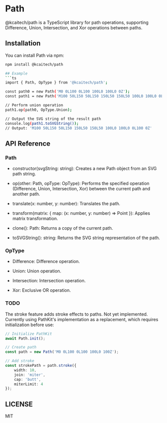 # Path

@kcaitech/path is a TypeScript library for path operations, supporting Difference, Union, Intersection, and Xor operations between paths.

## Installation

You can install Path via npm:

```bash
npm install @kcaitech/path

## Example
```ts
import { Path, OpType } from '@kcaitech/path';

const path0 = new Path('M0 0L100 0L100 100L0 100L0 0Z');
const path1 = new Path('M100 50L150 50L150 150L50 150L50 100L0 100L0 0L100 0L100 50Z');

// Perform union operation
path1.op(path0, OpType.Union);

// Output the SVG string of the result path
console.log(path1.toSVGString());
// Output: 'M100 50L150 50L150 150L50 150L50 100L0 100L0 0L100 0Z'
```
## API Reference
### Path
* constructor(svgString: string): Creates a new Path object from an SVG path string.

* op(other: Path, opType: OpType): Performs the specified operation (Difference, Union, Intersection, Xor) between the current path and another path.

* translate(x: number, y: number): Translates the path.

* transform(matrix: { map: (x: number, y: number) => Point }): Applies matrix transformation.

* clone(): Path: Returns a copy of the current path.

* toSVGString(): string: Returns the SVG string representation of the path.

### OpType
* Difference: Difference operation.

* Union: Union operation.

* Intersection: Intersection operation.

* Xor: Exclusive OR operation.

### TODO
The stroke feature adds stroke effects to paths. Not yet implemented. Currently using PathKit's implementation as a replacement, which requires initialization before use:

```ts
// Initialize PathKit
await Path.init();

// Create path
const path = new Path('M0 0L100 0L100 100L0 100Z');

// Add stroke
const strokePath = path.stroke({
    width: 10,
    join: 'miter',
    cap: 'butt',
    miterLimit: 4
});
```

## LICENSE
MIT
